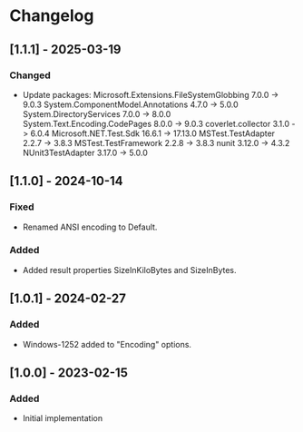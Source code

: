 # Changelog

## [1.1.1] - 2025-03-19
### Changed
- Update packages:
  Microsoft.Extensions.FileSystemGlobbing  7.0.0  -> 9.0.3
  System.ComponentModel.Annotations        4.7.0  -> 5.0.0
  System.DirectoryServices                 7.0.0  -> 8.0.0
  System.Text.Encoding.CodePages           8.0.0  -> 9.0.3
  coverlet.collector                       3.1.0  -> 6.0.4
  Microsoft.NET.Test.Sdk                   16.6.1 -> 17.13.0
  MSTest.TestAdapter                       2.2.7  -> 3.8.3
  MSTest.TestFramework                     2.2.8  -> 3.8.3
  nunit                                    3.12.0 -> 4.3.2
  NUnit3TestAdapter                        3.17.0 -> 5.0.0

## [1.1.0] - 2024-10-14
### Fixed
- Renamed ANSI encoding to Default.
### Added
- Added result properties SizeInKiloBytes and SizeInBytes.

## [1.0.1] - 2024-02-27
### Added
- Windows-1252 added to "Encoding" options.

## [1.0.0] - 2023-02-15
### Added
- Initial implementation